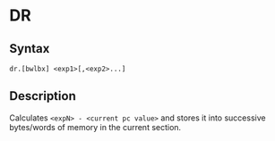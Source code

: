 # DR

## Syntax
```assembly
dr.[bwlbx] <exp1>[,<exp2>...]
```

## Description
Calculates `<expN> - <current pc value>` and stores it into successive bytes/words of memory in the current section.
